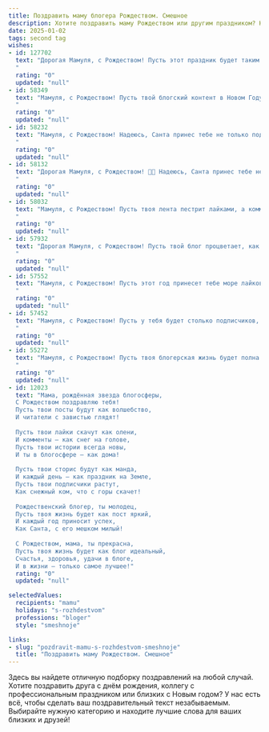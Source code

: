 ```yaml
---
title: Поздравить маму блогера Рождеством. Смешное
description: Хотите поздравить маму Рождеством или другим праздником? Наш ИИ создаст незабываемое поздравление, а вы обязательно выделитесь среди других.  
date: 2025-01-02
tags: second tag
wishes:
- id: 127702
  text: "Дорогая Мамуля, с Рождеством! Пусть этот праздник будет таким же ярким и запоминающимся, как твои лучшие блогерские посты! Желаю тебе море лайков от Деда Мороза, миллион подписчиков среди ангелочков и чтобы твой дом был полон не только подарков, но и позитива, который ты так щедро даришь всем нам!  Пусть фортуна улыбнется тебе и в этом году,  и пусть  в твоей жизни будет  столько же чудес, сколько просмотров у твоих видео!
  "
  rating: "0"
  updated: "null"
- id: 58349
  text: "Мамуля, с Рождеством! Пусть твой блогский контент в Новом Году будет настолько вирусным, что все вокруг будут ставить лайки, даже те, кто обычно ставит только дизлайки! 😉🎄
  "
  rating: "0"
  updated: "null"
- id: 58232
  text: "Мамуля, с Рождеством! Надеюсь, Санта принес тебе не только подарки, но и новые идеи для контента. 😉 Желаю, чтобы твои видео собирали миллионы просмотров и твоя аудитория росла как на дрожжах! 🎄
  "
  rating: "0"
  updated: "null"
- id: 58132
  text: "Дорогая Мамуля, с Рождеством! 🎉🎄 Надеюсь, Санта принес тебе не только вкусный тортик, но и новые идеи для блога, которые заставят твоих подписчиков ахнуть! 😉🥂
  "
  rating: "0"
  updated: "null"
- id: 58032
  text: "Мамуля, с Рождеством! Пусть твоя лента пестрит лайками, а комментарии будут полны комплиментов, как твоя аудитория полна любви к тебе! 🎉 С наступающим Новым годом! 🎄
  "
  rating: "0"
  updated: "null"
- id: 57932
  text: "Дорогая Мамуля, с Рождеством! Пусть твой блог процветает, как елка в праздничных огнях, а подписчики сыплются, как снег на Новый год! 🎄🎁🎉
  "
  rating: "0"
  updated: "null"
- id: 57552
  text: "Мамуля, с Рождеством! Пусть этот год принесет тебе море лайков, преданных подписчиков и невероятные идеи для новых постов!  🎄🎉  И, конечно, пусть твоя жизнь будет яркой и наполненной настоящим счастьем, а не только виртуальным! 😉❤️
  "
  rating: "0"
  updated: "null"
- id: 57452
  text: "Мамуля, с Рождеством! Пусть у тебя будет столько подписчиков, сколько печенек съедается в этот день! 😉🎄
  "
  rating: "0"
  updated: "null"
- id: 55272
  text: "Мамуля, с Рождеством! Пусть твоя блогерская жизнь будет полна лайков, подписчиков и вдохновения, чтобы ты могла и дальше делиться с миром своим талантом и неординарностью, даже если этот талант - умение готовить самые вкусные пироги на свете! 😄🎄
  "
  rating: "0"
  updated: "null"
- id: 12023
  text: "Мама, рождённая звезда блогосферы,
  С Рождеством поздравляю тебя!
  Пусть твои посты будут как волшебство,
  И читатели с завистью глядят!
  
  Пусть твои лайки скачут как олени,
  И комменты — как снег на голове,
  Пусть твои истории всегда новы,
  И ты в блогосфере — как дома!
  
  Пусть твои сторис будут как манда,
  И каждый день — как праздник на Земле,
  Пусть твои подписчики растут,
  Как снежный ком, что с горы скачет!
  
  Рождественский блогер, ты молодец,
  Пусть твоя жизнь будет как пост яркий,
  И каждый год приносит успех,
  Как Санта, с его мешком милый!
  
  С Рождеством, мама, ты прекрасна,
  Пусть твоя жизнь будет как блог идеальный,
  Счастья, здоровья, удачи в блоге,
  И в жизни — только самое лучшее!"
  rating: "0"
  updated: "null"

selectedValues:
  recipients: "mamu"
  holidays: "s-rozhdestvom"
  professions: "bloger"
  style: "smeshnoje"

links:
- slug: "pozdravit-mamu-s-rozhdestvom-smeshnoje"
  title: "Поздравить маму Рождеством. Смешное"
---
```


Здесь вы найдете отличную подборку поздравлений на любой случай.
Хотите поздравить друга с днём рождения, коллегу с профессиональным праздником или близких с Новым годом? У нас есть всё, чтобы сделать ваш поздравительный текст незабываемым. Выбирайте нужную категорию и находите лучшие слова для ваших близких и друзей!
